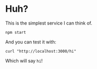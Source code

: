 # Huh?
This is the simplest service I can think of.
     
```
npm start
```

And you can test it with:

```
curl "http://localhost:3000/hi"
```

Which will say `hi`!
